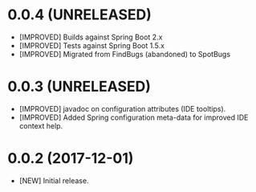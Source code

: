 # 0.0.4 (UNRELEASED)
- [IMPROVED] Builds against Spring Boot 2.x
- [IMPROVED] Tests against Spring Boot 1.5.x
- [IMPROVED] Migrated from FindBugs (abandoned) to SpotBugs
 
# 0.0.3 (UNRELEASED)
- [IMPROVED] javadoc on configuration attributes (IDE tooltips).
- [IMPROVED] Added Spring configuration meta-data for improved IDE context help.

# 0.0.2 (2017-12-01)
- [NEW] Initial release.
